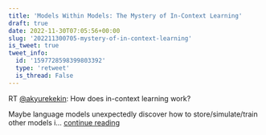 ```yaml
---
title: 'Models Within Models: The Mystery of In-Context Learning'
draft: true
date: 2022-11-30T07:05:56+00:00
slug: '202211300705-mystery-of-in-context-learning'
is_tweet: true
tweet_info:
  id: '1597728598399803392'
  type: 'retweet'
  is_thread: False
---
```




RT [@akyurekekin](https://x.com/akyurekekin): How does in-context learning work?

Maybe language models unexpectedly discover how to store/simulate/train other models i… [continue reading](https://x.com/sytelus/status/1597728598399803392)
